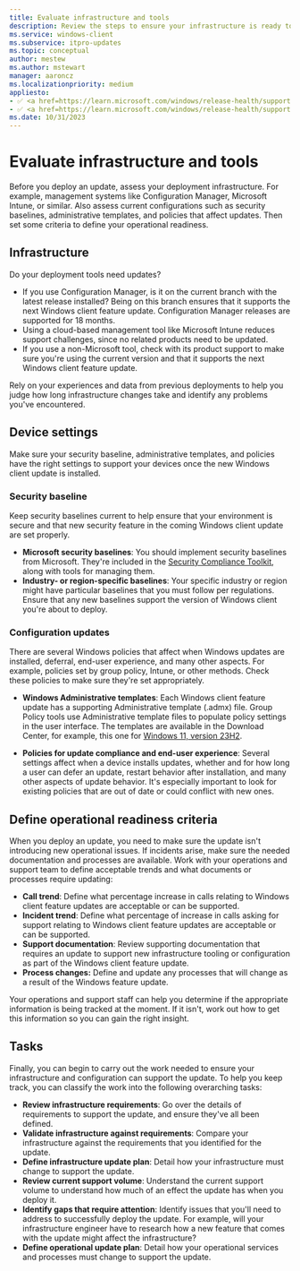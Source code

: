 ```yaml
---
title: Evaluate infrastructure and tools
description: Review the steps to ensure your infrastructure is ready to deploy updates to clients in your organization.
ms.service: windows-client
ms.subservice: itpro-updates
ms.topic: conceptual
author: mestew
ms.author: mstewart
manager: aaroncz
ms.localizationpriority: medium
appliesto: 
- ✅ <a href=https://learn.microsoft.com/windows/release-health/supported-versions-windows-client target=_blank>Windows 11</a>
- ✅ <a href=https://learn.microsoft.com/windows/release-health/supported-versions-windows-client target=_blank>Windows 10</a>
ms.date: 10/31/2023
---
```


# Evaluate infrastructure and tools

Before you deploy an update, assess your deployment infrastructure. For example, management systems like Configuration Manager, Microsoft Intune, or similar. Also assess current configurations such as security baselines, administrative templates, and policies that affect updates. Then set some criteria to define your operational readiness.

## Infrastructure

Do your deployment tools need updates?

- If you use Configuration Manager, is it on the current branch with the latest release installed? Being on this branch ensures that it supports the next Windows client feature update. Configuration Manager releases are supported for 18 months.
- Using a cloud-based management tool like Microsoft Intune reduces support challenges, since no related products need to be updated.
- If you use a non-Microsoft tool, check with its product support to make sure you're using the current version and that it supports the next Windows client feature update.

Rely on your experiences and data from previous deployments to help you judge how long infrastructure changes take and identify any problems you've encountered.

## Device settings

Make sure your security baseline, administrative templates, and policies have the right settings to support your devices once the new Windows client update is installed.

### Security baseline

Keep security baselines current to help ensure that your environment is secure and that new security feature in the coming Windows client update are set properly.

- **Microsoft security baselines**: You should implement security baselines from Microsoft. They're included in the [Security Compliance Toolkit](https://www.microsoft.com/download/details.aspx?id=55319), along with tools for managing them.
- **Industry- or region-specific baselines**: Your specific industry or region might have particular baselines that you must follow per regulations. Ensure that any new baselines support the version of Windows client you're about to deploy.

### Configuration updates

There are several Windows policies that affect when Windows updates are installed, deferral, end-user experience, and many other aspects. For example, policies set by group policy, Intune, or other methods. Check these policies to make sure they're set appropriately.

- **Windows Administrative templates**: Each Windows client feature update has a supporting Administrative template (.admx) file. Group Policy tools use Administrative template files to populate policy settings in the user interface. The templates are available in the Download Center, for example, this one for [Windows 11, version 23H2](https://www.microsoft.com/download/details.aspx?id=105667).

- **Policies for update compliance and end-user experience**: Several settings affect when a device installs updates, whether and for how long a user can defer an update, restart behavior after installation, and many other aspects of update behavior. It's especially important to look for existing policies that are out of date or could conflict with new ones.

## Define operational readiness criteria

When you deploy an update, you need to make sure the update isn't introducing new operational issues. If incidents arise, make sure the needed documentation and processes are available. Work with your operations and support team to define acceptable trends and what documents or processes require updating:

- **Call trend**: Define what percentage increase in calls relating to Windows client feature updates are acceptable or can be supported.
- **Incident trend**: Define what percentage of increase in calls asking for support relating to Windows client feature updates are acceptable or can be supported.
- **Support documentation**: Review supporting documentation that requires an update to support new infrastructure tooling or configuration as part of the Windows client feature update.
- **Process changes:** Define and update any processes that will change as a result of the Windows feature update.

Your operations and support staff can help you determine if the appropriate information is being tracked at the moment. If it isn't, work out how to get this information so you can gain the right insight.

## Tasks

Finally, you can begin to carry out the work needed to ensure your infrastructure and configuration can support the update. To help you keep track, you can classify the work into the following overarching tasks:

- **Review infrastructure requirements**: Go over the details of requirements to support the update, and ensure they've all been defined.
- **Validate infrastructure against requirements**: Compare your infrastructure against the requirements that you identified for the update.
- **Define infrastructure update plan**: Detail how your infrastructure must change to support the update.
- **Review current support volume**: Understand the current support volume to understand how much of an effect the update has when you deploy it.
- **Identify gaps that require attention**: Identify issues that you'll need to address to successfully deploy the update. For example, will your infrastructure engineer have to research how a new feature that comes with the update might affect the infrastructure?
- **Define operational update plan**: Detail how your operational services and processes must change to support the update.
